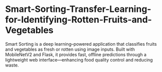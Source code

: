 # Smart-Sorting-Transfer-Learning-for-Identifying-Rotten-Fruits-and-Vegetables
Smart Sorting is a deep learning–powered application that classifies fruits and vegetables as fresh or rotten using image inputs. Built with MobileNetV2 and Flask, it provides fast, offline predictions through a lightweight web interface—enhancing food quality control and reducing waste.
